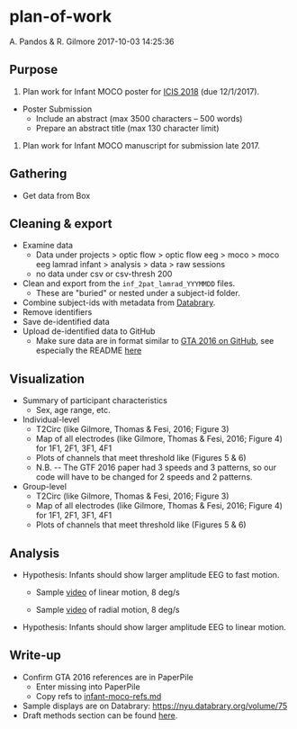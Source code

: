 plan-of-work
================
A. Pandos & R. Gilmore
2017-10-03 14:25:36

Purpose
-------

1.  Plan work for Infant MOCO poster for [ICIS 2018](https://infantstudies.org/congress-2018/) (due 12/1/2017).

-   Poster Submission
    -   Include an abstract (max 3500 characters – 500 words)
    -   Prepare an abstract title (max 130 character limit)

1.  Plan work for Infant MOCO manuscript for submission late 2017.

Gathering
---------

-   Get data from Box

Cleaning & export
-----------------

-   Examine data
    -   Data under projects &gt; optic flow &gt; optic flow eeg &gt; moco &gt; moco eeg lamrad infant &gt; analysis &gt; data &gt; raw sessions
    -   no data under csv or csv-thresh 200
-   Clean and export from the `inf_2pat_lamrad_YYYMMDD` files.
    -   These are "buried" or nested under a subject-id folder.
-   Combine subject-ids with metadata from [Databrary](https://databrary.org/volume/146).
-   Remove identifiers
-   Save de-identified data
-   Upload de-identified data to GitHub
    -   Make sure data are in format similar to [GTA 2016 on GitHub](https://github.com/gilmore-lab/gilmore-thomas-fesi-2015), see especially the README [here](https://github.com/gilmore-lab/gilmore-thomas-fesi-2015/tree/master/csv)

Visualization
-------------

-   Summary of participant characteristics
    -   Sex, age range, etc.
-   Individual-level
    -   T2Circ (like Gilmore, Thomas & Fesi, 2016; Figure 3)
    -   Map of all electrodes (like Gilmore, Thomas & Fesi, 2016; Figure 4) for 1F1, 2F1, 3F1, 4F1
    -   Plots of channels that meet threshold like (Figures 5 & 6)
    -   N.B. -- The GTF 2016 paper had 3 speeds and 3 patterns, so our code will have to be changed for 2 speeds and 2 patterns.
-   Group-level
    -   T2Circ (like Gilmore, Thomas & Fesi, 2016; Figure 3)
    -   Map of all electrodes (like Gilmore, Thomas & Fesi, 2016; Figure 4) for 1F1, 2F1, 3F1, 4F1
    -   Plots of channels that meet threshold like (Figures 5 & 6)

Analysis
--------

-   Hypothesis: Infants should show larger amplitude EEG to fast motion.

    -   Sample [video](https://nyu.databrary.org/slot/11442/32561,42614/asset/38756/download?inline=true) of linear motion, 8 deg/s

    -   Sample [video](https://nyu.databrary.org/slot/11442/10642,20695/asset/38752/download?inline=true) of radial motion, 8 deg/s

-   Hypothesis: Infants should show larger amplitude EEG to linear motion.

Write-up
--------

-   Confirm GTA 2016 references are in PaperPile
    -   Enter missing into PaperPile
    -   Copy refs to [infant-moco-refs.md](infant-moco-refs.md)
-   Sample displays are on Databrary: <https://nyu.databrary.org/volume/75>
-   Draft methods section can be found [here](moco-inf-2pat-lamrad-manuscript2016.md).

<!-- | Column 1 | Column 2 | -->
<!-- |----------|----------| -->
<!-- | value 1  | value 2  | -->
<!-- | value 3  | "hey"    | -->
<!-- || not blank          | -->
